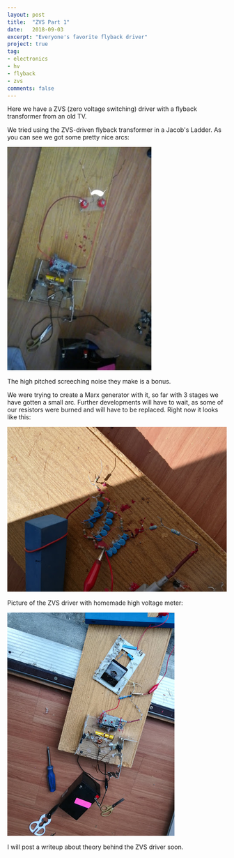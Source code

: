 ```yaml
---
layout: post
title:  "ZVS Part 1"
date:   2018-09-03
excerpt: "Everyone's favorite flyback driver"
project: true
tag:
- electronics
- hv
- flyback
- zvs
comments: false
---
```


Here we have a ZVS (zero voltage switching) driver with a flyback transformer from an old TV. 


We tried using the ZVS-driven flyback transformer in a Jacob's Ladder. As you can see we got some pretty nice arcs:


![Jacob's Ladder arcs](/assets/images/zvs1.jpg)

The high pitched screeching noise they make is a bonus.


We were trying to create a Marx generator with it, so far with 3 stages we have gotten a small arc. Further developments will have to wait, as some of our resistors were burned and will have to be replaced.  Right now it looks like this:


![Three stage marx generator](/assets/images/marxgen1.jpg)

Picture of the ZVS driver with homemade high voltage meter:


![ZVS with meter](/assets/images/zvs2.jpg)


I will post a writeup about theory behind the ZVS driver soon.
